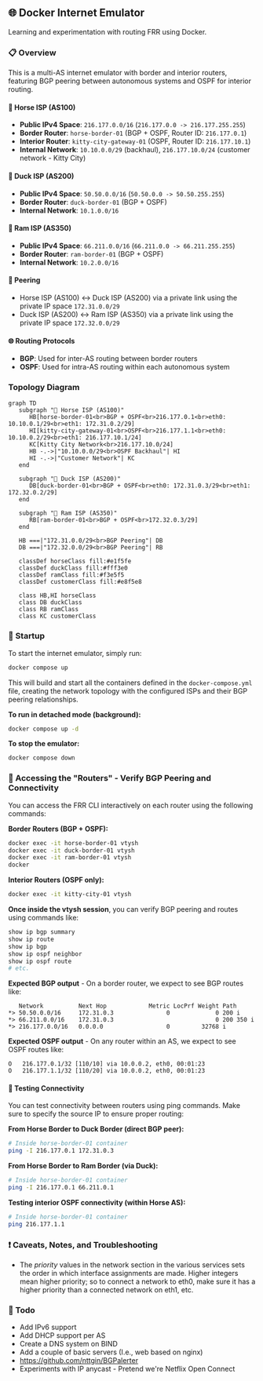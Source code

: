 ## 🌐 Docker Internet Emulator

Learning and experimentation with routing FRR using Docker. 

### 📋 Overview

This is a multi-AS internet emulator with border and interior routers, featuring BGP peering between autonomous systems and OSPF for interior routing.

#### 🐴 Horse ISP (AS100)

- **Public IPv4 Space**: `216.177.0.0/16` (`216.177.0.0 -> 216.177.255.255`)
- **Border Router**: `horse-border-01` (BGP + OSPF, Router ID: `216.177.0.1`)
- **Interior Router**: `kitty-city-gateway-01` (OSPF, Router ID: `216.177.10.1`)
- **Internal Network**: `10.10.0.0/29` (backhaul), `216.177.10.0/24` (customer network - Kitty City)

#### 🦆 Duck ISP (AS200)

- **Public IPv4 Space**: `50.50.0.0/16` (`50.50.0.0 -> 50.50.255.255`)
- **Border Router**: `duck-border-01` (BGP + OSPF)
- **Internal Network**: `10.1.0.0/16`

#### 🐏 Ram ISP (AS350)

- **Public IPv4 Space**: `66.211.0.0/16` (`66.211.0.0 -> 66.211.255.255`)
- **Border Router**: `ram-border-01` (BGP + OSPF)
- **Internal Network**: `10.2.0.0/16`

#### 🔗 Peering
- Horse ISP (AS100) ↔️ Duck ISP (AS200) via a private link using the private IP space `172.31.0.0/29`
- Duck ISP (AS200) ↔️ Ram ISP (AS350) via a private link using the private IP space `172.32.0.0/29`

#### 🌐 Routing Protocols
- **BGP**: Used for inter-AS routing between border routers
- **OSPF**: Used for intra-AS routing within each autonomous system

### Topology Diagram

```mermaid
graph TD
   subgraph "🐴 Horse ISP (AS100)"
      HB[horse-border-01<br>BGP + OSPF<br>216.177.0.1<br>eth0: 10.10.0.1/29<br>eth1: 172.31.0.2/29]
      HI[kitty-city-gateway-01<br>OSPF<br>216.177.1.1<br>eth0: 10.10.0.2/29<br>eth1: 216.177.10.1/24]
      KC[Kitty City Network<br>216.177.10.0/24]
      HB -.->|"10.10.0.0/29<br>OSPF Backhaul"| HI
      HI -.->|"Customer Network"| KC
   end
   
   subgraph "🦆 Duck ISP (AS200)"
      DB[duck-border-01<br>BGP + OSPF<br>eth0: 172.31.0.3/29<br>eth1: 172.32.0.2/29]
   end
   
   subgraph "🐏 Ram ISP (AS350)"
      RB[ram-border-01<br>BGP + OSPF<br>172.32.0.3/29]
   end

   HB ===|"172.31.0.0/29<br>BGP Peering"| DB
   DB ===|"172.32.0.0/29<br>BGP Peering"| RB

   classDef horseClass fill:#e1f5fe
   classDef duckClass fill:#fff3e0
   classDef ramClass fill:#f3e5f5
   classDef customerClass fill:#e8f5e8
   
   class HB,HI horseClass
   class DB duckClass
   class RB ramClass
   class KC customerClass
```

### 🚀 Startup

To start the internet emulator, simply run:

```bash
docker compose up
```

This will build and start all the containers defined in the `docker-compose.yml` file, creating the network topology with the configured ISPs and their BGP peering relationships.

**To run in detached mode (background):**

```bash
docker compose up -d
```

**To stop the emulator:**

```bash
docker compose down
```

### 🔧 Accessing the "Routers" - Verify BGP Peering and Connectivity 

You can access the FRR CLI interactively on each router using the following commands:

**Border Routers (BGP + OSPF):**
```bash
docker exec -it horse-border-01 vtysh
docker exec -it duck-border-01 vtysh
docker exec -it ram-border-01 vtysh
docker 
```

**Interior Routers (OSPF only):**
```bash
docker exec -it kitty-city-01 vtysh
```

**Once inside the vtysh session**, you can verify BGP peering and routes using commands like:
```bash
show ip bgp summary
show ip route
show ip bgp
show ip ospf neighbor
show ip ospf route
# etc.
```

**Expected BGP output** - On a border router, we expect to see BGP routes like:

```
   Network          Next Hop            Metric LocPrf Weight Path
*> 50.50.0.0/16     172.31.0.3               0             0 200 i
*> 66.211.0.0/16    172.31.0.3                             0 200 350 i
*> 216.177.0.0/16   0.0.0.0                  0         32768 i
```

**Expected OSPF output** - On any router within an AS, we expect to see OSPF routes like:

```
O   216.177.0.1/32 [110/10] via 10.0.0.2, eth0, 00:01:23
O   216.177.1.1/32 [110/20] via 10.0.0.2, eth0, 00:01:23
```

#### 🔗 Testing Connectivity

You can test connectivity between routers using ping commands. Make sure to specify the source IP to ensure proper routing:

**From Horse Border to Duck Border (direct BGP peer):**
```bash
# Inside horse-border-01 container
ping -I 216.177.0.1 172.31.0.3
```

**From Horse Border to Ram Border (via Duck):**
```bash
# Inside horse-border-01 container  
ping -I 216.177.0.1 66.211.0.1
```

**Testing interior OSPF connectivity (within Horse AS):**
```bash
# Inside horse-border-01 container
ping 216.177.1.1
```   

### ❗ Caveats, Notes, and Troubleshooting
- The _priority_ values in the network section in the various services sets the order in which interface assignments are made. Higher integers mean higher priority; so to connect a network to eth0, make sure it has a higher priority than a connected network on eth1, etc.


### 📝 Todo
- Add IPv6 support
- Add DHCP support per AS
- Create a DNS system on BIND
- Add a couple of basic servers (I.e., web based on nginx)
- https://github.com/nttgin/BGPalerter
- Experiments with IP anycast - Pretend we're Netflix Open Connect